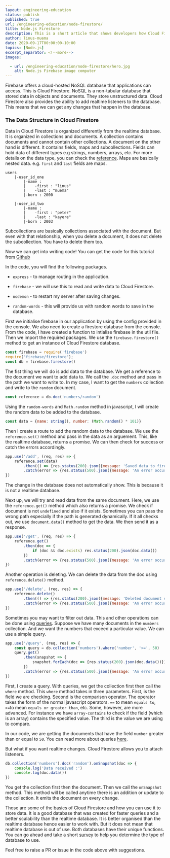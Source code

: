 ```yaml
---
layout: engineering-education
status: publish
published: true
url: /engineering-education/node-firestore/
title: Node.js Firestore
description: This is a short article that shows developers how Cloud Firestore (a NoSQL database that applications can access) works and some of its basic operations.
author: linus-muema
date: 2020-09-17T00:00:00-10:00
topics: [Node.js]
excerpt_separator: <!--more-->
images:

  - url: /engineering-education/node-firestore/hero.jpg
    alt: Node.js Firebase image computer
---
```

Firebase offers a cloud-hosted NoSQL database that applications can access. This is Cloud Firestore. NoSQL is a non-tabular database that stored data in objects and documents. They store unstructured data. Cloud Firestore also provides the ability to add realtime listeners to the database. This means that we can get any changes that happen in the database.
<!--more-->
### The Data Structure in Cloud Firestore
Data in Cloud Firestore is organized differently from the realtime database. It is organized in collections and documents. A collection contains documents and cannot contain other collections. A document on the other hand is different. It contains fields, maps and subcollections. Fields can hold data of different types e.g strings, numbers, arrays, etc. For more details on the data type,  you can check the [reference](https://firebase.google.com/docs/firestore/manage-data/data-types). Maps are basically nested data. e.g. `first` and `last` fields are maps.

```bsh
users
    |-user_id_one
        |-name :
        |    -first : "linus"
        |    -last : "muema"
        |-born : 2000

    |-user_id_two
        |-name :
        |    -first : "peter"
        |    -last : "kayere"
        |-born : 2003
```

Subcollections are basically collections associated with the document. But even with that relationship, when you delete a document, it does not delete the subcollection. You have to delete them too.

Now we can get into writing code! You can get the code for this tutorial from [Github](https://github.com/LinusMuema/node-firestore)

In the code, you will find the following packages.

* `express` - to manage routing in the application.

* `firebase` - we will use this to read and write data to Cloud Firestore.

* `nodemon` - to restart my server after saving changes.

* `random-words` - this will provide us with random words to save in the database.

First we initialise firebase in our application by using the config provided in the console. We also need to create a firestore database from the console. From the code, I have created a function to intialise firebase in the util file. Then we import the required packages. We use the `firebase.firestore()` method to get an instance of Cloud Firestore database.

```javascript
const firebase = require('firebase')
require("firebase/firestore");
const db = firebase.firestore()
```

The fist thing we will do is add data to the database. We get a reference to the document we want to add data to. We call the `.doc` method and pass in the path we want to write to. In my case, I want to get the `numbers` collection and write to the `random` document.

```javascript
const reference = db.doc('numbers/random')
```

Using the `random-words` and `Math.random` method in javascript, I will create the random data to be added to the database.

```javascript
const data = {name: string(), number: (Math.random() * 101)}
```

Then I create a route to add the random data to the database. We use the `reference.set()` method and pass in the data as an arguement. This, like the realtime database, returns a promise. We can then check for success or catch the errors accordingly.

```javascript
app.use('/add', (req, res) => {
    reference.set(data)
        .then(() => {res.status(200).json({message: 'Saved data to firestore'})})
        .catch(error => {res.status(500).json({message: 'An error occurred', error})})
})
```

The change in the database does not automatically show. This is because it is not a realtime database.

Next up, we will try and read data from the same document. Here, we use the `reference.get()` method which also returns a promise. We check if document is not `undefined` and also if it exists. Sometimes you can pass the wrong path especially if the path is generated dynamically. If it all checks out, we use `document.data()` method to get the data. We then send it as a response.

```javascript
app.use('/get', (req, res) => {
    reference.get()
        .then(doc => {
            if (doc && doc.exists) res.status(200).json(doc.data())
        })
        .catch(error => {res.status(500).json({message: 'An error occurred', error})})
})
```

Another operation is deleting. We can delete the data from the doc using `reference.delete()` method.

```javascript
app.use('/delete', (req, res) => {
    reference.delete()
        .then(() => {res.status(200).json({message: 'Deleted document successfully'})})
        .catch(error => {res.status(500).json({message: 'An error occurred', error})})
})
```

Sometimes you may want to filter out data. This and other operations can be done using [queries](https://firebase.google.com/docs/firestore/query-data/queries). Suppose we have many documents in the `numbers` collection. And we want the numbers that exceed a particular value. We can use a simple query.

```javascript
app.use('/query', (req, res) => {
    const query = db.collection('numbers').where('number', '>=', 50)
    query.get()
        .then(snapshot => {
            snapshot.forEach(doc => {res.status(200).json(doc.data())})
        })
        .catch(error => {res.status(500).json({message: 'An error occurred', error})})
})
```
First, I create a query. With queries, we get the collection first then call the `where` method. This `where` method takes in three parameters. First, is the field we are checking. Second is the comparison operator. The operator takes the form of the normal javascript operators. `==` to mean `equals to`, `>=`to mean `equals or greater than`, etc. Some, however, are more advanced. For instance we have `array-contains` to check if the field (which is an array) contains the specified value. The third is the value we are using to compare.

In our code, we are getting the documents that have the field `number` greater than or equal to `50`. You can read more about queries [here](https://firebase.google.com/docs/firestore/query-data/queries).

But what if you want realtime changes. Cloud Firestore allows you to attach listeners.

```javascript
db.collection('numbers').doc('random').onSnapshot(doc => {
    console.log('Data received :')
    console.log(doc.data())
})
```

You get the collection first then the document. Then we call the `onSnapshot` method. This method will be called anytime there is an addition or update to the collection. It emits the document on every change.

Those are some of the basics of Cloud Firestore and how you can use it to store data. It is a good database that was created for faster queries and a better scalability than the realtime database. It is better organised than the realtime database hence easier to work with. But it does not mean that realtime database is out of use. Both databases have their unique functions. You can go ahead and take a short [survey](https://firebase.google.com/docs/firestore/rtdb-vs-firestore#key_considerations) to help you determine the type of database to use.

Feel free to raise a PR or issue in the code above with suggestions.
